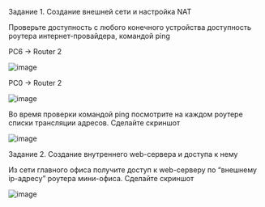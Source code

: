Задание 1. Создание внешней сети и настройка NAT

Проверьте доступность с любого конечного устройства доступность роутера интернет-провайдера, командой ping

PC6 -> Router 2

![image](https://user-images.githubusercontent.com/121052923/224566678-f8032e1c-dded-446e-b671-af0796691607.png)

PC0 -> Router 2

![image](https://user-images.githubusercontent.com/121052923/224566713-bf83abff-4ab0-4fb5-ae1a-da658f3e8f77.png)

Во время проверки командой ping посмотрите на каждом роутере списки трансляции адресов. Сделайте скриншот

![image](https://user-images.githubusercontent.com/121052923/224566751-9b0c37e1-a546-49a7-8c41-54f7c4400d09.png)

Задание 2. Создание внутреннего web-сервера и доступа к нему

Из сети главного офиса получите доступ к web-серверу по “внешнему ip-адресу” роутера мини-офиса. Сделайте скриншот

![image](https://user-images.githubusercontent.com/121052923/224567445-30973aea-0b32-4d32-9e98-6b4f7b5a8d71.png)


